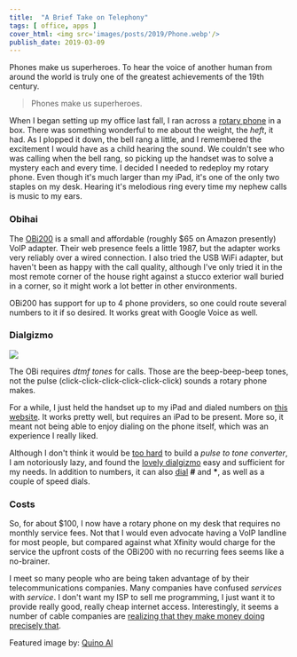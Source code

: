 ```yaml
---
title:  "A Brief Take on Telephony"
tags: [ office, apps ]
cover_html: <img src='images/posts/2019/Phone.webp'/>
publish_date: 2019-03-09
---
```


Phones make us superheroes. To hear the voice of another human from around the world is truly one of the greatest achievements of the 19th century. 

> Phones make us superheroes.


When I began setting up my office last fall, I ran across a [rotary phone](https://s3.amazonaws.com/lowres.cartoonstock.com/telecommunications-grandfather-grandkid-granddad-grandchild-generation_gap-mlyn3780_low.jpg) in a box. There was something wonderful to me about the weight, the *heft*, it had. As I plopped it down, the bell rang a little, and I remembered the excitement I would have as a child hearing the sound. We couldn't see who was calling when the bell rang, so picking up the handset was to solve a mystery each and every time. I decided I needed to redeploy my rotary phone. Even though it's much larger than my iPad, it's one of the only two staples on my desk. Hearing it's melodious ring every time my nephew calls is music to my ears.

### Obihai

The [OBi200](https://www.obitalk.com/info/products/obi200) is a small and affordable (roughly $65 on Amazon presently) VoIP adapter. Their web presence feels a little 1987, but the adapter works very reliably over a wired connection. I also tried the USB WiFi adapter, but haven't been as happy with the call quality, although I've only tried it in the most remote corner of the house right against a stucco exterior wall buried in a corner, so it might work a lot better in other environments. 

OBi200 has support for up to 4 phone providers, so one could route several numbers to it if so desired. It works great with Google Voice as well. 

### Dialgizmo

![](https://www.dialgizmo.com/images/dialgizmo_200.jpg#left)

The OBi requires *dtmf tones* for calls. Those are the beep-beep-beep tones, not the pulse (click-click-click-click-click-click) sounds a rotary phone makes. 

For a while, I just held the handset up to my iPad and dialed numbers on [this website](http://onlinetonegenerator.com/dtmf.html). It works pretty well, but requires an iPad to be present. More so, it meant not being able to enjoy dialing on the phone itself, which was an experience I really liked. 

Although I don't think it would be [too hard](http://tech.mattmillman.com/projects/building-your-own-pulse-to-tone-converter/) to build a *pulse to tone converter*, I am notoriously lazy, and found the [lovely dialgizmo](https://www.dialgizmo.com/) easy and sufficient for my needs. In addition to numbers, it can also [dial](https://www.dialgizmo.com/how_it_works.html) **#** and __*__, as well as a couple of speed dials. 

### Costs

So, for about $100, I now have a rotary phone on my desk that requires no monthly service fees. Not that I would even advocate having a VoIP landline for most people, but compared against what Xfinity would charge for the service the upfront costs of the OBi200 with no recurring fees seems like a no-brainer.

I meet so many people who are being taken advantage of by their telecommunications companies. Many companies have confused *services* with *service*. I don't want my ISP to sell me programming, I just want it to provide really good, really cheap internet access. Interestingly, it seems a number of cable companies are [realizing that they make money doing precisely that](https://www.thestreet.com/story/14361688/1/comcast-charter-cord-cutting.html). 



Featured image by: [Quino Al](https://unsplash.com/@quinoal?utm_medium=referral&amp;utm_campaign=photographer-credit&amp;utm_content=creditBadge)




